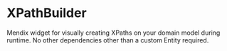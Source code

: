 # XPathBuilder
Mendix widget for visually creating XPaths on your domain model during runtime. No other dependencies other than a custom Entity required. 
